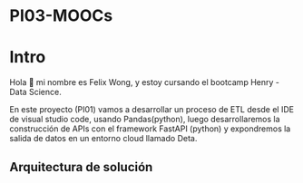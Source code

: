 # PI03-MOOCs

# Intro
Hola 👋 mi nombre es Felix Wong, y estoy cursando el bootcamp Henry - Data Science.

En este proyecto (PI01) vamos a desarrollar un proceso de ETL desde el IDE de visual studio code, usando Pandas(python), luego desarrollaremos la construcción de APIs con el framework FastAPI (python) y expondremos la salida de datos en un entorno cloud llamado Deta.

## Arquitectura de solución
